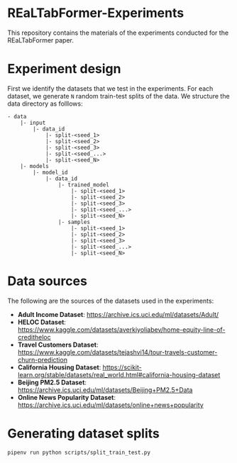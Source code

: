 # REaLTabFormer-Experiments
This repository contains the materials of the experiments conducted for the REaLTabFormer paper.


# Experiment design

First we identify the datasets that we test in the experiments. For each dataset, we generate `N` random train-test splits of the data. We structure the data directory as folllows:

```
- data
    |- input
        |- data_id
            |- split-<seed_1>
            |- split-<seed_2>
            |- split-<seed_3>
            |- split-<seed_...>
            |- split-<seed_N>
    |- models
        |- model_id
            |- data_id
                |- trained_model
                    |- split-<seed_1>
                    |- split-<seed_2>
                    |- split-<seed_3>
                    |- split-<seed_...>
                    |- split-<seed_N>
                |- samples
                    |- split-<seed_1>
                    |- split-<seed_2>
                    |- split-<seed_3>
                    |- split-<seed_...>
                    |- split-<seed_N>
```

# Data sources

The following are the sources of the datasets used in the experiments:

- **Adult Income Dataset**: https://archive.ics.uci.edu/ml/datasets/Adult/
- **HELOC Dataset**: https://www.kaggle.com/datasets/averkiyoliabev/home-equity-line-of-creditheloc
- **Travel Customers Dataset**: https://www.kaggle.com/datasets/tejashvi14/tour-travels-customer-churn-prediction
- **California Housing Dataset**: https://scikit-learn.org/stable/datasets/real_world.html#california-housing-dataset
- **Beijing PM2.5 Dataset**: https://archive.ics.uci.edu/ml/datasets/Beijing+PM2.5+Data
- **Online News Popularity Dataset**: https://archive.ics.uci.edu/ml/datasets/online+news+popularity


# Generating dataset splits

```
pipenv run python scripts/split_train_test.py
```
